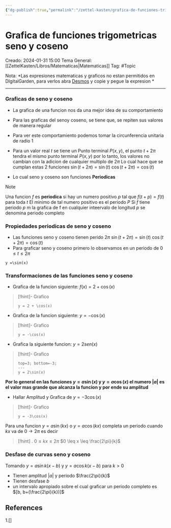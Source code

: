 ```yaml
---
{"dg-publish":true,"permalink":"/zettel-kasten/grafica-de-funciones-trigometricas-seno-y-coseno/"}
---
```



# Grafica de funciones trigometricas seno y coseno
Creado: 2024-01-31 15:00
Tema General:[[ZettelKasten/Libros/Matematicas\|Matematicas]]
Tag: #Topic 

Nota: *Las expresiones matematicas y graficos no estan permitidos en DIgitalGarden, para verlos abra [Desmos](https://www.desmos.com/calculator?lang=es) y copie y pegue la expresion *

___
### Graficas de seno y coseno
- La grafica de una funcion nos da una mejor idea de su comportamiento
- Para las graficas del senoy coseno, se tiene que, se repiten sus valores de manera regular
- Para ver este comportamiento podemos tomar la circunferencia unitaria de radio $1$

-  Para un valor real $t$ se tiene un Punto terminal $P(x,y)$, el punto $t +2\pi$ tendra el mismo punto terminal $P(x,y)$ por lo tanto, los valores no cambian con la adicion de cualquier multiplo de $2\pi$
	 Lo cual hace que se cumplan estas 2 funciones 
	 $\sin(t+2\pi) = \sin(t)$ 
	 $\cos(t+2\pi) = \cos(t)$
-  Lo cual seno y coseno son funciones **Periodicas**
>[!note] 
>Una funcion $f$ es **periodica** si hay un numero positivo $p$ tal que $f(t + p)=f(t)$ para toda $t$
>El minimo de tal numero positivo es el periodo $P$
>Si $f$ tiene periodo $p$ m la grafica de f en cualquier inteervalo de longitud $p$ se denomina periodo completo

### Propiedades periodicas de seno y coseno
- Las funciones seno y coseno tienen perido $2\pi$
	 $\sin(t+2\pi) = \sin(t)$ 
	 $\cos(t+2\pi) = \cos(t)$
- Para graficar seno y coseno primero lo observamos en un periodo de $0 \leq t \leq 2\pi$
```desmos-graph
y =\sin(x)
```
### Transformaciones de las funciones seno y coseno

- Grafica de la funcion siguiente:
	$f(x) = 2+\cos(x)$
> [!hint]- Grafico
> ```desmos-graph
> y = 2 + \cos(x)
>```
- Grafica de la funcion siguiente:
	$y = -\cos(x)$
>[!hint]- Grafico
>```desmos-graph
>y = -\cos(x)
>``` 
- Grafica la siguiente funcion:
	$y = 2sen(x)$
>[!hint]- Grafico
>```desmos-graph
>top=3; bottom=-3;
>---
>y = 2\sin(x)
>```

**Por lo general en las funciones $y = a\sin(x)$  y $y=a\cos(x)$ el numero $|a|$ es el valor mas grande que alcanza la funcion y por ende su amplitud**

- Hallar Amplitud y Grafica de $y = -3\cos(x)$
>[!hint]- Grafico
>```desmos-graph
>y = -3\cos(x)
>```

Para una funcion $y = a\sin(kx)$ o $y=a \cos(kx)$ completa un periodo cuando $kx$ va de $0 \to 2\pi$  es decir 
>[!hint] ‎‎.
> $0 \leq kx \leq 2\pi$
>$0 \leq x \leq \frac{2\pi}{k}$
### Desfase de curvas seno y coseno

Tomando $y=a\sin k(x-b)$ y $y = a\cos k(x-b)$ para $k > 0$
- Tienen amplitud $|a|$ y periodo $\frac{2\pi}{k}$ 
- Tienen desfase $b$
- un intervalo apropiado sobre el cual graficar un periodo completo es $[b, b+(\frac{2\pi}{k})]$
## References
1.[]